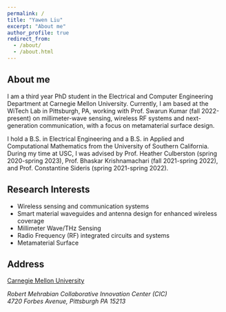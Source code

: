 ```yaml
---
permalink: /
title: "Yawen Liu"
excerpt: "About me"
author_profile: true
redirect_from: 
  - /about/
  - /about.html
---
```


About me
------ 
I am a third year PhD student in the Electrical and Computer Engineering Department at Carnegie Mellon University. Currently, I am based at the WiTech Lab in Pittsburgh, PA, working with Prof. Swarun Kumar (fall 2022-present) on millimeter-wave sensing, wireless RF systems and next-generation communication, with a focus on metamaterial surface design. 

I hold a B.S. in Electrical Engineering and a B.S. in Applied and Computational Mathematics from the University of Southern California. During my time at USC, I was advised by Prof. Heather Culberston (spring 2020-spring 2023), Prof. Bhaskar Krishnamachari (fall 2021-spring 2022), and Prof. Constantine Sideris (spring 2021-spring 2022).

Research Interests
------ 
* Wireless sensing and communication systems
* Smart material waveguides and antenna design for enhanced wireless coverage
* Millimeter Wave/THz Sensing
* Radio Frequency (RF) integrated circuits and systems
* Metamaterial Surface

Address
------
[Carnegie Mellon University](https://www.cmu.edu/)
<address>
Robert Mehrabian Collaborative Innovation Center (CIC)<br />4720 Forbes Avenue, Pittsburgh PA 15213<br />
</address>
